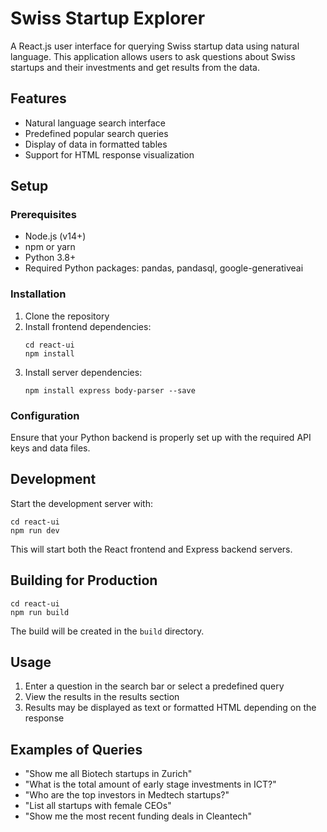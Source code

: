 # Swiss Startup Explorer

A React.js user interface for querying Swiss startup data using natural language. This application allows users to ask questions about Swiss startups and their investments and get results from the data.

## Features

- Natural language search interface
- Predefined popular search queries
- Display of data in formatted tables
- Support for HTML response visualization

## Setup

### Prerequisites

- Node.js (v14+)
- npm or yarn
- Python 3.8+
- Required Python packages: pandas, pandasql, google-generativeai

### Installation

1. Clone the repository
2. Install frontend dependencies:
   ```
   cd react-ui
   npm install
   ```
3. Install server dependencies:
   ```
   npm install express body-parser --save
   ```

### Configuration

Ensure that your Python backend is properly set up with the required API keys and data files.

## Development

Start the development server with:

```
cd react-ui
npm run dev
```

This will start both the React frontend and Express backend servers.

## Building for Production

```
cd react-ui
npm run build
```

The build will be created in the `build` directory.

## Usage

1. Enter a question in the search bar or select a predefined query
2. View the results in the results section
3. Results may be displayed as text or formatted HTML depending on the response

## Examples of Queries

- "Show me all Biotech startups in Zurich"
- "What is the total amount of early stage investments in ICT?"
- "Who are the top investors in Medtech startups?"
- "List all startups with female CEOs"
- "Show me the most recent funding deals in Cleantech" 